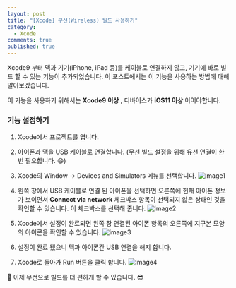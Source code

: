 ```yaml
---
layout: post
title: "[Xcode] 무선(Wireless) 빌드 사용하기"
category:
  - Xcode
comments: true
published: true
---
```


Xcode9 부터 맥과 기기(iPhone, iPad 등)를 케이블로 연결하지 않고, 기기에 바로 빌드 할 수 있는 기능이 추가되었습니다. 이 포스트에서는 이 기능을 사용하는 방법에 대해 알아보겠습니다.

이 기능을 사용하기 위해서는 **Xcode9 이상** , 디바이스가 **iOS11 이상** 이어야합니다.  

### 기능 설정하기
1. Xcode에서 프로젝트를 엽니다.

2. 아이폰과 맥을 USB 케이블로 연결합니다. (무선 빌드 설정을 위해 유선 연결이 한번 필요합니다. 😄)

3. Xcode의 Window -\> Devices and Simulators 메뉴를 선택합니다.
![image1](https://lh3.googleusercontent.com/gI3iTndgpTIY7UHaNwWpCtnpsxubh6nOfXlpDIj2HT7FWzc1RagBohh9e7YqQKVU2Q2gnm8HZ031-R6F7M9dMKMxeqHhjRIi0JRn5QRIE_VNdIDilA4ylY1LiEXvpJiKAh9OtWMD_M0ma6XFwWuZM_nvj_yQM9lhq3Yf7J85S4H67poIN2AHuM-_Mhzz453DsEPQael7RDx0oKRKb09DLxIBFP0K9lgvaGHzNjnaEJK2n9-BAtoraQoCe-Q8v1Bfjh4g406-hI_QVzIrn-ohwbzGHjxd80ZtjwBLyioBvwmnxI37iw4KBquSi2IY5TAbB6ZsHmgzxia9w2a5FmV5Xxj1EUrIJyAhfE74eFD5yMgoF8dM7H3bNDcvhykW7nAiEw-zzd-DWJegql8_pibtEedOh-9MoFRzHRgBxJcAGmjzpkPH4f0twd2OWSaAW0k1j6rUhG-ws5F4rCZq-dLlEDv3xGGnCAqLE2JoiydPDt3PmVRcSL7HSzaq_3OSwNP6t2Uij_edJ4J62lCx9pTnnC8d838cCoam24tGjTv1T7KFg6uv1k8oB2WO4qqx7Wthk0_kNc_o4tQZxwahAALWl9N8H9DxyxwHJSHW9eSd=w1031-h393-no)
4. 왼쪽 창에서 USB 케이블로 연결 된 아이폰을 선택하면 오른쪽에 현재 아이폰 정보가 보이면서 **Connect via network** 체크박스 항목이 선택되지 않은 상태인 것을 확인할 수 있습니다. 이 체크박스를 선택해 줍니다.
![image2](https://lh3.googleusercontent.com/Fenti9SdQ98oX-qZjNvVrF3YrHHZ2tBwr-9Wn1W1vqxZLsFdiIUALMfrD_eB3mXDfKipf9UIjWjqvsidR6oHNvsJs6TyjCt5fdQgAqaP_Xu_rmY83-aMv2C3pNBlGthg4MqDbG4gu2yY93Cbvn9DQS3eMic-S4U3ccclYluX5elYdWSdkS5W_p7mGYPP6QpITrMJOv274ajbCRQ4KMKhXABRoxFtXs8_J5DuVPnJX4k-8GJzXRShZRjZnNowX8CSikQpnsNH_pOQKTnitxdEpUBxQQR5ZfsMDXJ_eiKvJhCU39qLva-lIXknETBrUv9PbTUO94-yxxvOw94emBcDQJ8E05y5kpiKHmDNnBi_QKxChiu2NC_9rVSS1_ORIZXu3GlL_BhuR5LSmZBS5JeRkBuZS2o_WrB7ODIiR0-RuXEsificU_o7ZhzYwyeJ1E-kwwrTXK-ooBDny1U9LK5XMs2xBpbkHOGmnOOmvBXnhkONd4mtw9icsDjXVcUGZJ_sIlNR9MW6FQCc8JLRNPI-aJ_ys7dfDhHoeOPFIo-s97XHwhMeZcKdVN09dlutHoFGgN1Dfd3Fr1L97NNmlak5gBQDf6eN0TDB9I8gKSnU=w1079-h288-no)

5. Xcode에서 설정이 완료되면 왼쪽 창 연결된 아이폰 항목의 오른쪽에 지구본 모양의 아이콘을 확인할 수 있습니다.
![image3](https://lh3.googleusercontent.com/uaHK_Kp-GbHeIH_c8wuwJvCpRP9IOF46p7iApXM8wAe4-VWu1t1R0-nUHbBWMs_9FIgOcqsB67K9ZSBPp_nPwxqwZrhD0uQf_uQ6Xz3X5Gjz9gjcwcNPPx5QFaSm_lVjMdeLXmoR70lHU_7P_HOVfK-6FPinKqZ0nJQ9vp4vEUF3FfF4CO6U12QYhPZY_0v_mjtN62sVmFbwc4RPNgRqZOpCYwZAVXzVkhHoX0OQs4mXGLiu3t_njTmyhCZTSJmK8FJCDjXExndCMEZKu9O8oN28Gj54LHL5VPt-4Bybo78M_7__U2y7Fm4y2OuIpgYOSHValPGBIZaWMt6dwmNPpQkVdU_MxTIsARcr5qD_Akq9tKZblT_V7mVicXtq9MTXg_v75RRMAY2Y52dLJvI7lmRW3Zh2ZHK9UfTLpPUuG33FfzV2zXdx9fuUBcb7Z1LsdGmWcBEBPxqQS3Xld0kUVeAIjEQnJonn9DlKTO9j_FDfwfPi-goFCpc88_BhfIfgsqjEqQrRHQbiFTvrkxdqCG7gwbcwxqnISP-4tqsbMi4VJSGnM0SmPUxQBP6nJ540ZlhNjmVJY-SBE2ZqQsC2CmWvt2Xdo0TQa-aMxm4Q=w1079-h239-no)

6. 설정이 완료 됐으니 맥과 아이폰간 USB 연결을 해지 합니다.

7. Xcode로 돌아가 Run 버튼을 클릭 합니다.
![image4](https://lh3.googleusercontent.com/ia9yavyeU1bZ7gtMwbAPDI2JRNki74ds5hrZuZtGJJnnIkvKhCK7pzMWMK-5X-3FDu254P-mviopxOakGBoeWwdTnh_dCMvgTZ8aGcxAJ4gWSE3oem-LkGhsX-J_sMAS8aPdNPsHs8xLIopBix28eGAXct69Myjud5lk9pQ2pZtO4MKjElrCiTLfEszsSlfpI7OfFiS89Ced2jNQ-5KLe_tycXOpBFcv05uFL9-bq_RUezQ83VBxG6ccH3W_7Ef2JF2O-wY59KidrNfZx7FQhUYCUiv0PVVul2q7bqmasTjM_1xB38iIE7O-siRfZqUa_xt80xrUJNS-k7ib6lKYHaLOkNeaWq6y-LPMnXOskZwxyr__YUKyzjL164ymVBEHQCPjQFVSyfGLvXgRxfhq6ToPSgpEGAtI8zEAgCUAc5aNmQG4ztix2blAsaX61_QjoB_uWZpkHEsD6kl3YCNwI7UkOaKlzKkiTj-0exFnakZkxRqrSJ4JlFdQJ0z8c05t6VMltJo8BwXO5GVONGQagKey7KFJtBvcffHtPhk4_QjeJCAIysxPcAb-ClWE9iwMCf2TmWALHaNLVfDAdXiQ25gJ6jAguON-byPhTDNE=w1079-h44-no)

👏 이제 무선으로 빌드를 더 편하게 할 수 있습니다. 😎